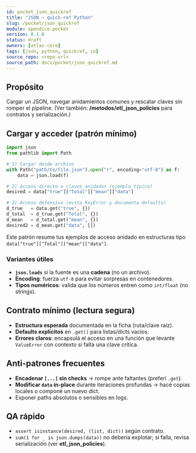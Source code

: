 ```yaml
---
id: pocket_json_quickref
title: "JSON — quick-ref Python"
slug: /pocket/json_quickref
module: apendice-pocket
version: 0.1.0
status: draft
owners: [atlas-core]
tags: [json, python, quickref, io]
source_repo: <repo-url>
source_path: docs/pocket/json_quickref.md
---
```


## Propósito
Cargar un JSON, navegar anidamientos comunes y rescatar claves sin romper el pipeline. (Ver también: **/metodos/etl_json_policies** para contratos y serialización.)

## Cargar y acceder (patrón mínimo)
~~~python
import json
from pathlib import Path

# 1) Cargar desde archivo
with Path("path/to/file.json").open("r", encoding="utf-8") as f:
    data = json.load(f)

# 2) Acceso directo a claves anidadas (ejemplo típico)
desired = data["true"]["Total"]["mean"]["data"]

# 3) Acceso defensivo (evita KeyError y documenta defaults)
d_true   = data.get("true", {})
d_total  = d_true.get("Total", {})
d_mean   = d_total.get("mean", {})
desired2 = d_mean.get("data", [])
~~~

Este patrón resume tus ejemplos de acceso anidado en estructuras tipo `data["true"]["Total"]["mean"]["data"]`.&#x20;

### Variantes útiles

* **`json.loads`** si la fuente es una **cadena** (no un archivo).
* **Encoding**: fuerza `utf-8` para evitar sorpresas en contenedores.
* **Tipos numéricos**: valida que los números entren como `int/float` (no strings).

## Contrato mínimo (lectura segura)

* **Estructura esperada** documentada en la ficha (ruta/clave raíz).
* **Defaults explícitos** en `.get()` para listas/dicts vacíos.
* **Errores claros**: encapsulá el acceso en una función que levante `ValueError` con contexto si falta una clave crítica.

## Anti-patrones frecuentes

* **Encadenar `[...]` sin checks** → rompe ante faltantes (preferí `.get`).
* **Modificar `data` in-place** durante iteraciones profundas → hacé copias locales o componé un nuevo dict.
* Exponer paths absolutos o sensibles en logs.

## QA rápido

* `assert isinstance(desired, (list, dict))` según contrato.
* `sum(1 for _ in json.dumps(data))` no debería explotar; si falla, revisa serialización (ver **etl\_json\_policies**).

